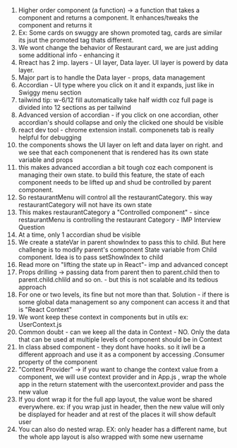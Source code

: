 1. Higher order component (a function) -> a function that takes a component and returns a component. It enhances/tweaks the component and returns it
2. Ex: Some cards on swuggy are shown promoted tag, cards are similar its jsut the promoted tag thats different.
3. We wont change the behavior of Restaurant card, we are just adding some additional info - enhancing it
4. Rreact has 2 imp. layers - UI layer, Data layer. UI layer is powerd by data layer.
5. Major part is to handle the Data layer - props, data management
6. Accordian - UI type where you click on it and it expands, just like in Swiggy menu section
7. tailwind tip: w-6/12 fill automatically take half width coz full page is divided into 12 sections as per tailwind
8. Advanced version of accordian - if you click on one accordian, other accordian's should collapse and only the clicked one should be visible
9. react dev tool - chrome extension install. componenets tab is really helpful for debugging
10. the components shows the UI layer on left and data layer on right. and we see that each componenent that is rendered has its own state variable and props
11. this makes advanced accordian a bit tough coz each component is managing their own state. to build this feature, the state of each component needs to be lifted up and shud be controlled by parent component.
12. So restaurantMenu will control all the restaurantCategory. this way restaurantCategory will not have its own state
13. This makes restaurantCategory a "Controlled component" - since restaurantMenu is controlling the restaurant Category - IMP Interview Question
14. At a time, only 1 accordian shud be visible
15. We create a stateVar in parent showIndex to pass this to child. But here challenge is to modify parent's component State variable from Child component. Idea is to pass setShowIndex to child
16. Read more on "lifting the state up in React"- imp and advanced concept
17. Props drilling -> passing data from parent then to parent.child then to parent.child.chlild and so on. - but this is not scalable and its tedious approach
18. For one or two levels, its fine but not more than that. Solution - if there is some global data management so any component can access it and that is "React Context"
19. We wont keep these context in components but in utils ex: UserContext.js
20. Common doubt - can we keep all the data in Context - NO. Only the data that can be used at multiple levels of component should be in Context
21. In class absed component - they dont have hooks. so it iwll be a different approach and use it as a component by accessing .Consumer property of the component
22. "Context Provider" -> if you want to change the context value from a component, we will use context provider and in App.js , wrap the whole app in the return statement with the usercontext.provider and pass the new value
23. If you dont wrap it for the full app layout, the value wont be shared everywhere. ex: if you wrap just in header, then the new value will only be displayed for header and at rest of the places it will show default user
24. You can also do nested wrap. EX: only header has a different name, but the whole app layout is also wrapped with some new username

